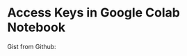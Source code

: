 # Access Keys in Google Colab Notebook

Gist from Github:
<script src="https://gist.github.com/vamsiuppala/e4783d2e7133456901bbb12e0bc8203c.js"></script>
